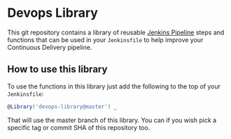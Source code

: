 
# Devops Library
This git repository contains a library of reusable [Jenkins Pipeline](https://jenkins.io/doc/book/pipeline/) steps and functions that can be used in your `Jenkinsfile` to help improve your Continuous Delivery pipeline.


## How to use this library
To use the functions in this library just add the following to the top of your `Jenkinsfile`:

```groovy
@Library('devops-library@master') _
```

That will use the master branch of this library. You can if you wish pick a specific tag or commit SHA of this repository too.
